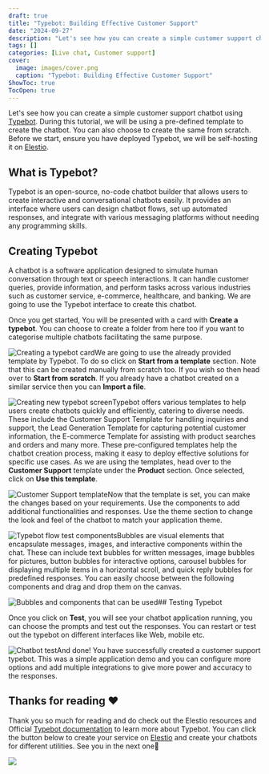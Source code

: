 ```yaml
---
draft: true
title: "Typebot: Building Effective Customer Support"
date: "2024-09-27"
description: "Let's see how you can create a simple customer support chatbot using Typebot. During this tutorial, we will be using a pre-defined template to create the chatbot. You can also choose to create the same from scratch. Before we start, ensure you have deployed Typebot, we will be"
tags: []
categories: [Live chat, Customer support]
cover:
  image: images/cover.png
  caption: "Typebot: Building Effective Customer Support"
ShowToc: true
TocOpen: true
---
```



Let's see how you can create a simple customer support chatbot using [Typebot](https://elest.io/open-source/typebot?ref=blog.elest.io). During this tutorial, we will be using a pre\-defined template to create the chatbot. You can also choose to create the same from scratch. Before we start, ensure you have deployed Typebot, we will be self\-hosting it on [Elestio](https://elest.io/open-source/typebot?ref=blog.elest.io).

## What is Typebot?

Typebot is an open\-source, no\-code chatbot builder that allows users to create interactive and conversational chatbots easily. It provides an interface where users can design chatbot flows, set up automated responses, and integrate with various messaging platforms without needing any programming skills.

## Creating Typebot

A chatbot is a software application designed to simulate human conversation through text or speech interactions. It can handle customer queries, provide information, and perform tasks across various industries such as customer service, e\-commerce, healthcare, and banking. We are going to use the Typebot interface to create this chatbot.

Once you get started, You will be presented with a card with **Create a typebot**. You can choose to create a folder from here too if you want to categorise multiple chatbots facilitating the same purpose.

![Creating a typebot card](https://blog.elest.io/content/images/2024/05/Screenshot-2024-05-26-at-2.47.24-PM.jpg)We are going to use the already provided template by Typebot. To do so click on **Start from a template** section. Note that this can be created manually from scratch too. If you wish so then head over to **Start from scratch**. If you already have a chatbot created on a similar service then you can **Import a file**. 

![Creating new typebot screen](https://blog.elest.io/content/images/2024/05/Screenshot-2024-05-26-at-2.47.32-PM.jpg)Typebot offers various templates to help users create chatbots quickly and efficiently, catering to diverse needs. These include the Customer Support Template for handling inquiries and support, the Lead Generation Template for capturing potential customer information, the E\-commerce Template for assisting with product searches and orders and many more. These pre\-configured templates help the chatbot creation process, making it easy to deploy effective solutions for specific use cases. As we are using the templates, head over to the **Customer Support** template under the **Product** section. Once selected, click on **Use this template**. 

![Customer Support template](https://blog.elest.io/content/images/2024/05/Screenshot-2024-05-26-at-2.56.20-PM.jpg)Now that the template is set, you can make the changes based on your requirements. Use the components to add additional functionalities and responses. Use the theme section to change the look and feel of the chatbot to match your application theme.

![Typebot flow test components](https://blog.elest.io/content/images/2024/05/Screenshot-2024-05-26-at-3.31.39-PM-1.jpg)Bubbles are visual elements that encapsulate messages, images, and interactive components within the chat. These can include text bubbles for written messages, image bubbles for pictures, button bubbles for interactive options, carousel bubbles for displaying multiple items in a horizontal scroll, and quick reply bubbles for predefined responses. You can easily choose between the following components and drag and drop them on the canvas.

![Bubbles and components that can be used](https://blog.elest.io/content/images/2024/05/Screenshot-2024-05-26-at-3.31.47-PM.jpg)## Testing Typebot

Once you click on **Test**, you will see your chatbot application running, you can choose the prompts and test out the responses. You can restart or test out the typebot on different interfaces like Web, mobile etc.

![Chatbot test](https://blog.elest.io/content/images/2024/05/Screenshot-2024-05-26-at-3.32.03-PM.jpg)And done! You have successfully created a customer support typebot. This was a simple application demo and you can configure more options and add multiple integrations to give more power and accuracy to the responses. 

## **Thanks for reading ❤️**

Thank you so much for reading and do check out the Elestio resources and Official [Typebot documentation](https://docs.typebot.io/get-started/introduction?ref=blog.elest.io) to learn more about Typebot. You can click the button below to create your service on [Elestio](https://elest.io/open-source/n8n?ref=blog.elest.io) and create your chatbots for different utilities. See you in the next one👋

[![](https://pub-da36157c854648669813f3f76c526c2b.r2.dev/deploy-on-elestio-black.png)](https://elest.io/open-source/typebot?ref=blog.elest.io)

